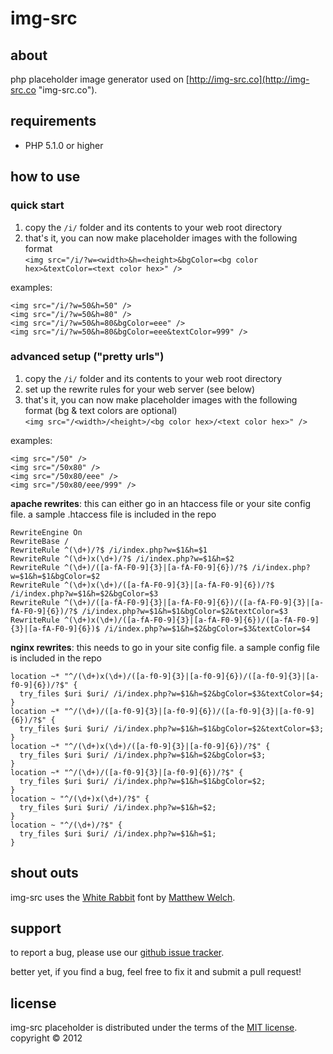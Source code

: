 # img-src #

## about ##

php placeholder image generator used on [http://img-src.co](http://img-src.co "img-src.co").

## requirements ##

*  PHP 5.1.0 or higher

## how to use ##

### quick start ###

1.  copy the `/i/` folder and its contents to your web root directory
2.  that's it, you can now make placeholder images with the following format  
    `<img src="/i/?w=<width>&h=<height>&bgColor=<bg color hex>&textColor=<text color hex>" />`

examples:

	<img src="/i/?w=50&h=50" />
	<img src="/i/?w=50&h=80" />
	<img src="/i/?w=50&h=80&bgColor=eee" />
	<img src="/i/?w=50&h=80&bgColor=eee&textColor=999" />

### advanced setup ("pretty urls") ###

1.  copy the `/i/` folder and its contents to your web root directory
2.  set up the rewrite rules for your web server (see below)
3.  that's it, you can now make placeholder images with the following format (bg & text colors are optional)  
    `<img src="/<width>/<height>/<bg color hex>/<text color hex>" />`

examples:

	<img src="/50" />
	<img src="/50x80" />
	<img src="/50x80/eee" />
	<img src="/50x80/eee/999" />


**apache rewrites**: this can either go in an htaccess file or your site config file. a sample .htaccess file is included in the repo

	RewriteEngine On
	RewriteBase /
	RewriteRule ^(\d+)/?$ /i/index.php?w=$1&h=$1
	RewriteRule ^(\d+)x(\d+)/?$ /i/index.php?w=$1&h=$2
	RewriteRule ^(\d+)/([a-fA-F0-9]{3}|[a-fA-F0-9]{6})/?$ /i/index.php?w=$1&h=$1&bgColor=$2
	RewriteRule ^(\d+)x(\d+)/([a-fA-F0-9]{3}|[a-fA-F0-9]{6})/?$ /i/index.php?w=$1&h=$2&bgColor=$3
	RewriteRule ^(\d+)/([a-fA-F0-9]{3}|[a-fA-F0-9]{6})/([a-fA-F0-9]{3}|[a-fA-F0-9]{6})/?$ /i/index.php?w=$1&h=$1&bgColor=$2&textColor=$3
	RewriteRule ^(\d+)x(\d+)/([a-fA-F0-9]{3}|[a-fA-F0-9]{6})/([a-fA-F0-9]{3}|[a-fA-F0-9]{6})$ /i/index.php?w=$1&h=$2&bgColor=$3&textColor=$4

**nginx rewrites**: this needs to go in your site config file. a sample config file is included in the repo

    location ~* "^/(\d+)x(\d+)/([a-f0-9]{3}|[a-f0-9]{6})/([a-f0-9]{3}|[a-f0-9]{6})/?$" {  
      try_files $uri $uri/ /i/index.php?w=$1&h=$2&bgColor=$3&textColor=$4;  
    }  
    location ~* "^/(\d+)/([a-f0-9]{3}|[a-f0-9]{6})/([a-f0-9]{3}|[a-f0-9]{6})/?$" {  
      try_files $uri $uri/ /i/index.php?w=$1&h=$1&bgColor=$2&textColor=$3;  
    }  
    location ~* "^/(\d+)x(\d+)/([a-f0-9]{3}|[a-f0-9]{6})/?$" {  
      try_files $uri $uri/ /i/index.php?w=$1&h=$2&bgColor=$3;  
    }  
    location ~* "^/(\d+)/([a-f0-9]{3}|[a-f0-9]{6})/?$" {  
      try_files $uri $uri/ /i/index.php?w=$1&h=$1&bgColor=$2;  
    }  
    location ~ "^/(\d+)x(\d+)/?$" {
      try_files $uri $uri/ /i/index.php?w=$1&h=$2;  
    }  
    location ~ "^/(\d+)/?$" {
      try_files $uri $uri/ /i/index.php?w=$1&h=$1;  
    }

## shout outs ##

img-src uses the [White Rabbit](http://www.squaregear.net/fonts/whitrabt.shtml "White Rabbit") font by [Matthew Welch](http://www.squaregear.net/ "Matthew Welch").

## support ##

to report a bug, please use our [github issue tracker](https://github.com/img-src/placeholder/issues "github issue tracker").

better yet, if you find a bug, feel free to fix it and submit a pull request!

## license ##
img-src placeholder is distributed under the terms of the [MIT license](http://www.opensource.org/licenses/mit-license.php). copyright © 2012
